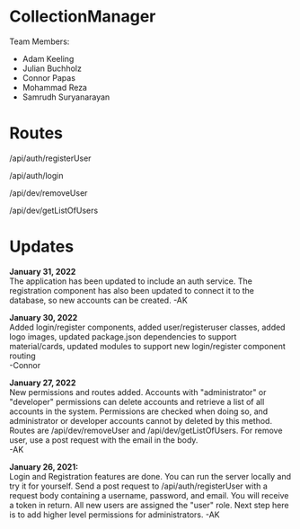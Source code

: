 # CollectionManager

Team Members: 
- Adam Keeling 
- Julian Buchholz 
- Connor Papas 
- Mohammad Reza 
- Samrudh Suryanarayan

# Routes    

/api/auth/registerUser  

/api/auth/login

/api/dev/removeUser

/api/dev/getListOfUsers


# Updates    

**January 31, 2022**  
The application has been updated to include an auth service. The registration component has also been updated to connect it to the database, so new accounts can be created. -AK

**January 30, 2022**    
Added login/register components, added user/registeruser classes, added logo images, updated package.json dependencies to support material/cards, updated modules to support new login/register component routing    
-Connor    

**January 27, 2022**    
New permissions and routes added. Accounts with "administrator" or "developer" permissions can delete accounts and retrieve a list of all accounts in the system. Permissions are checked when doing so, and administrator or developer accounts cannot by deleted by this method. Routes are /api/dev/removeUser and /api/dev/getListOfUsers. For remove user, use a post request with the email in the body.   
-AK    

**January 26, 2021:**   
Login and Registration features are done. You can run the server locally and try it for yourself. Send a post request to /api/auth/registerUser with a request body containing a username, password, and email. You will receive a token in return. All new users are assigned the "user" role. Next step here is to add higher level permissions for administrators. -AK
